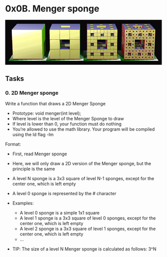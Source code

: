 # 0x0B. Menger sponge

![menger](./menger_sponge.jpg)

## Tasks

### 0. 2D Menger sponge

Write a function that draws a 2D Menger Sponge

- Prototype: void menger(int level);
- Where level is the level of the Menger Sponge to draw
- If level is lower than 0, your function must do nothing
- You’re allowed to use the math library. Your program will be compiled using the ld flag -lm

Format:

- First, read Menger sponge
- Here, we will only draw a 2D version of the Menger sponge, but the principle is the same
- A level N sponge is a 3x3 square of level N-1 sponges, except for the center one, which is left empty
- A level 0 sponge is represented by the # character
- Examples:
   - A level 0 sponge is a simple 1x1 square
   - A level 1 sponge is a 3x3 square of level 0 sponges, except for the center one, which is left empty
   - A level 2 sponge is a 3x3 square of level 1 sponges, except for the center one, which is left empty
   - …

- TIP: The size of a level N Menger sponge is calculated as follows: 3^N